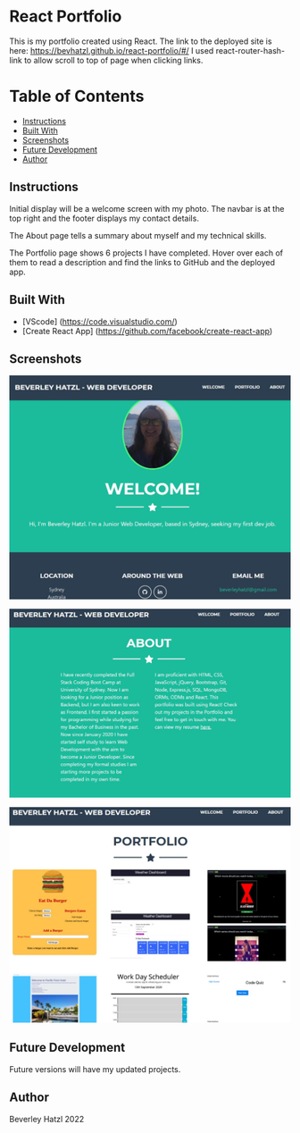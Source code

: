 # React Portfolio

This is my portfolio created using React.
The link to the deployed site is here: https://bevhatzl.github.io/react-portfolio/#/
I used react-router-hash-link to allow scroll to top of page when clicking links.

# Table of Contents
* [Instructions](#instructions)
* [Built With](#built-with)
* [Screenshots](#screenshots)
* [Future Development](#future-development)
* [Author](#author)

## Instructions
<p>Initial display will be a welcome screen with my photo. The navbar is at the top right and the footer displays my contact details.</p>
<p>The About page tells a summary about myself and my technical skills.</p>
<p>The Portfolio page shows 6 projects I have completed. Hover over each of them to read a description and find the links to GitHub and the deployed app.</p>

## Built With

* [VScode] (https://code.visualstudio.com/) 
* [Create React App] (https://github.com/facebook/create-react-app)

## Screenshots

![Screenshot of Welcome screen](./src/assets/image1.JPG)

![Screenshot of About page](./src/assets/image2.JPG)

![Screenshot of Portfolio page](./src/assets/image3.JPG)

## Future Development
<p>Future versions will have my updated projects.</p>

## Author
Beverley Hatzl 2022
